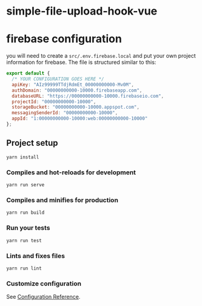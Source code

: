 # simple-file-upload-hook-vue

# firebase configuration
you will need to create a `src/.env.firebase.local` and put your own project information for firebase. The file is structured similar to this:
```javascript
export default {
  /* YOUR CONFIGURATION GOES HERE */
  apiKey: "AIz99999TTdjRdmEt_00000000000-Mv0M",
  authDomain: "00000000000-10000.firebaseapp.com",
  databaseURL: "https://00000000000-10000.firebaseio.com",
  projectId: "00000000000-10000",
  storageBucket: "00000000000-10000.appspot.com",
  messagingSenderId: "00000000000-10000",
  appId: "1:00000000000-10000:web:00000000000-10000"
};

```

## Project setup
```
yarn install
```

### Compiles and hot-reloads for development
```
yarn run serve
```

### Compiles and minifies for production
```
yarn run build
```

### Run your tests
```
yarn run test
```

### Lints and fixes files
```
yarn run lint
```

### Customize configuration
See [Configuration Reference](https://cli.vuejs.org/config/).
